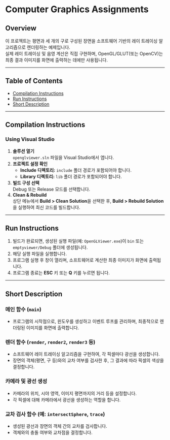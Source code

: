 # Computer Graphics Assignments

## Overview
이 프로젝트는 평면과 세 개의 구로 구성된 장면을 소프트웨어 기반의 레이 트레이싱 알고리즘으로 렌더링하는 예제입니다.  
실제 레이 트레이싱 및 음영 계산은 직접 구현하며, OpenGL/GLUT(또는 OpenCV)는 최종 결과 이미지를 화면에 출력하는 데에만 사용됩니다.

---

## Table of Contents
- [Compilation Instructions](#compilation-instructions)
- [Run Instructions](#run-instructions)
- [Short Description](#short-description)

---

## Compilation Instructions

### Using Visual Studio
1. **솔루션 열기**  
   `openglviewer.sln` 파일을 Visual Studio에서 엽니다.
2. **프로젝트 설정 확인**  
   - **Include 디렉토리:** `include` 폴더 경로가 포함되어야 합니다.  
   - **Library 디렉토리:** `lib` 폴더 경로가 포함되어야 합니다.
3. **빌드 구성 선택**  
   Debug 또는 Release 모드를 선택합니다.
4. **Clean & Rebuild**  
   상단 메뉴에서 **Build > Clean Solution**을 선택한 후, **Build > Rebuild Solution**을 실행하여 최신 코드를 빌드합니다.

---

## Run Instructions
1. 빌드가 완료되면, 생성된 실행 파일(예: `OpenGLViewer.exe`)이 `bin` 또는 `emptyviewer/Debug` 폴더에 생성됩니다.
2. 해당 실행 파일을 실행합니다.
3. 프로그램 실행 후 창이 열리며, 소프트웨어로 계산한 최종 이미지가 화면에 출력됩니다.
4. 프로그램 종료는 **ESC** 키 또는 **Q** 키를 누르면 됩니다.

---

## Short Description

### 메인 함수 (`main`)
- 프로그램의 시작점으로, 윈도우를 생성하고 이벤트 루프를 관리하며, 최종적으로 렌더링된 이미지를 화면에 출력합니다.

### 렌더 함수 (`render`, `render2`, `render3` 등)
- 소프트웨어 레이 트레이싱 알고리즘을 구현하여, 각 픽셀마다 광선을 생성합니다.
- 장면의 객체(평면, 구 등)와의 교차 여부를 검사한 후, 그 결과에 따라 픽셀의 색상을 결정합니다.

### 카메라 및 광선 생성
- 카메라의 위치, 시야 영역, 이미지 평면까지의 거리 등을 설정합니다.
- 각 픽셀에 대해 카메라에서 광선을 생성하는 역할을 합니다.

### 교차 검사 함수 (예: `intersectSphere`, `trace`)
- 생성된 광선과 장면의 객체 간의 교차를 검사합니다.
- 객체와의 충돌 여부와 교차점을 결정합니다.
